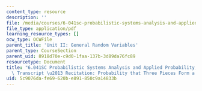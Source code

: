 ```yaml
---
content_type: resource
description: ''
file: /media/courses/6-041sc-probabilistic-systems-analysis-and-applied-probability-fall-2013/5c9076dafe69620be891850c9a14833b_MIT6_041SCF13_Probability_that_3_Pieces_Form_a_Triangle_300k.pdf
file_type: application/pdf
learning_resource_types: []
ocw_type: OCWFile
parent_title: 'Unit II: General Random Variables'
parent_type: CourseSection
parent_uid: 8918d70e-c9d0-1faa-137b-3d89da76fc89
resourcetype: Document
title: "6.041SC Probabilistic Systems Analysis and Applied Probability, Fall 2013\
  \ Transcript \u2013 Recitation: Probability that Three Pieces Form a Triangle "
uid: 5c9076da-fe69-620b-e891-850c9a14833b
---
```


